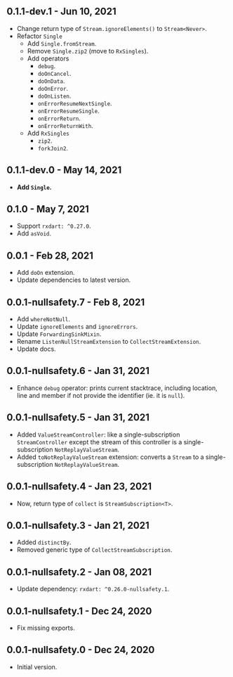 ## 0.1.1-dev.1 - Jun 10, 2021

-   Change return type of `Stream.ignoreElements()` to `Stream<Never>`.
-   Refactor `Single`
    -   Add `Single.fromStream`.
    -   Remove `Single.zip2` (move to `RxSingles`).
    -   Add operators
        -   `debug`.
        -   `doOnCancel`.
        -   `doOnData`.
        -   `doOnError`.
        -   `doOnListen`.
        -   `onErrorResumeNextSingle`.
        -   `onErrorResumeSingle`.
        -   `onErrorReturn`.
        -   `onErrorReturnWith`.
    -   Add `RxSingles`
        -   `zip2`.
        -   `forkJoin2`.

## 0.1.1-dev.0 - May 14, 2021

-   **Add `Single`.**

## 0.1.0 - May 7, 2021

-   Support `rxdart: ^0.27.0`.
-   Add `asVoid`.

## 0.0.1 - Feb 28, 2021

-   Add `doOn` extension.
-   Update dependencies to latest version.

## 0.0.1-nullsafety.7 - Feb 8, 2021

-   Add `whereNotNull`.
-   Update `ignoreElements` and `ignoreErrors`.
-   Update `ForwardingSinkMixin`.
-   Rename `ListenNullStreamExtension` to `CollectStreamExtension`.
-   Update docs.

## 0.0.1-nullsafety.6 - Jan 31, 2021

-   Enhance `debug` operator: prints current stacktrace, including location, line and member if not provide the identifier (ie. it is `null`).

## 0.0.1-nullsafety.5 - Jan 31, 2021

-   Added `ValueStreamController`: like a single-subscription `StreamController` except
    the stream of this controller is a single-subscription `NotReplayValueStream`.
-   Added `toNotReplayValueStream` extension: converts a `Stream` to a single-subscription `NotReplayValueStream`.

## 0.0.1-nullsafety.4 - Jan 23, 2021

-   Now, return type of `collect`  is `StreamSubscription<T>`.

## 0.0.1-nullsafety.3 - Jan 21, 2021

-   Added `distinctBy`.
-   Removed generic type of `CollectStreamSubscription`.

## 0.0.1-nullsafety.2 - Jan 08, 2021

-   Update dependency: `rxdart: ^0.26.0-nullsafety.1`.

## 0.0.1-nullsafety.1 - Dec 24, 2020

-   Fix missing exports.

## 0.0.1-nullsafety.0 - Dec 24, 2020

-   Initial version.
